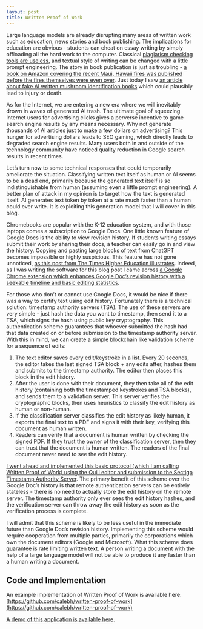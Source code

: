 ```yaml
---
layout: post
title: Written Proof of Work
---
```


Large language models are already disrupting many areas of written work such as education, news stories and book publishing. The implications for education are obvious - students can cheat on essay writing by simply offloading all the hard work to the computer. Classical [plagiarism checking tools are useless](https://www.businessinsider.com/ai-detectors-cant-detect-students-using-chatgpt-2023-9), and textual style of writing can be changed with a little prompt engineering. The story in book publication is just as troubling - [a book on Amazon covering the recent Maui, Hawaii fires was published before the fires themselves were even over](https://goodereader.com/blog/electronic-readers/amazon-bestselling-book-published-2-days-into-maui-wildfires-raising-red-flags). Just today I saw [an article about fake AI written mushroom identification books](https://www.theguardian.com/technology/2023/sep/01/mushroom-pickers-urged-to-avoid-foraging-books-on-amazon-that-appear-to-be-written-by-ai) which could plausibly lead to injury or death.

As for the Internet, we are entering a new era where we will inevitably drown in waves of generated AI trash. The ultimate goal of squeezing Internet users for advertising clicks gives a perverse incentive to game search engine results by any means necessary. Why not generate thousands of AI articles just to make a few dollars on advertising? This hunger for advertising dollars leads to SEO gaming, which directly leads to degraded search engine results. Many users both in and outside of the technology community have noticed quality reduction in Google search results in recent times.

Let’s turn now to some technical responses that could temporarily ameliorate the situation. Classifying written text itself as human or AI seems to be a dead end, primarily because the generated text itself is so indistinguishable from human (assuming even a little prompt engineering). A better plan of attack in my opinion is to target how the text is generated itself. AI generates text token by token at a rate much faster than a human could ever write. It is exploiting this generation model that I will cover in this blog.

Chromebooks are popular with the K-12 education system, and with those laptops comes a subscription to Google Docs. One little known feature of Google Docs is the ability to view revision history. If students writing essays submit their work by sharing their docs, a teacher can easily go in and view the history. Copying and pasting large blocks of text from ChatGPT becomes impossible or highly suspicious. This feature has not gone unnoticed, [as this post from The Times Higher Education illustrates](https://www.timeshighereducation.com/campus/simple-hack-chatgptproof-assignments-using-google-drive). Indeed, as I was writing the software for this blog post I came across [a Google Chrome extension which enhances Google Doc’s revision history with a seekable timeline and basic editing statistics](https://www.revisionhistory.com/).

For those who don’t or cannot use Google Docs, it would be nice if there was a way to certify text using edit history. Fortunately there is a technical solution: timestamp authority servers (TSA). The use of these servers are very simple - just hash the data you want to timestamp, then send it to a TSA, which signs the hash using public key cryptography. This authentication scheme guarantees that whoever submitted the hash had that data created on or before submission to the timestamp authority server. With this in mind, we can create a simple blockchain like validation scheme for a sequence of edits:

1. The text editor saves every edit/keystroke in a list. Every 20 seconds, the editor takes the last signed TSA block + any edits after, hashes them and submits to the timestamp authority. The editor then places this block in the edit history.
2. After the user is done with their document, they then take all of the edit history (containing both the timestamped keystrokes and TSA blocks), and sends them to a validation server. This server verifies the cryptographic blocks, then uses heuristics to classify the edit history as human or non-human.
3. If the classification server classifies the edit history as likely human, it exports the final text to a PDF and signs it with their key, verifying this document as human written.
4. Readers can verify that a document is human written by checking the signed PDF. If they trust the owner of the classification server, then they can trust that the document is human written. The readers of the final document never need to see the edit history.

[I went ahead and implemented this basic protocol (which I am calling Written Proof of Work) using the Quill editor and submission to the Sectigo Timestamp Authority Server](/written-proof-of-work/index.html). The primary benefit of this scheme over the Google Doc’s history is that remote authentication servers can be entirely stateless - there is no need to actually store the edit history on the remote server. The timestamp authority only ever sees the edit history hashes, and the verification server can throw away the edit history as soon as the verification process is complete.

I will admit that this scheme is likely to be less useful in the immediate future than Google Doc’s revision history. Implementing this scheme would require cooperation from multiple parties, primarily the corporations which own the document editors (Google and Microsoft). What this scheme does guarantee is rate limiting written text. A person writing a document with the help of a large language model will not be able to produce it any faster than a human writing a document.

## Code and Implementation

An example implementation of Written Proof of Work is available here: [https://github.com/calebh/written-proof-of-work](https://github.com/calebh/written-proof-of-work)

[A demo of this application is available here](/written-proof-of-work/index.html).
